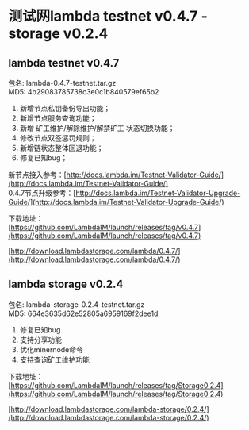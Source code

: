# 测试网lambda testnet v0.4.7 - storage v0.2.4

## lambda testnet v0.4.7

包名: lambda-0.4.7-testnet.tar.gz  
MD5: 4b29083785738c3e0c1b840579ef65b2
  
1. 新增节点私钥备份导出功能；  
2. 新增节点服务查询功能；
3. 新增 矿工维护/解除维护/解禁矿工 状态切换功能；
4. 修改节点双签惩罚规则；
5. 新增链状态整体回退功能；
6. 修复已知bug；


新节点接入参考：[http://docs.lambda.im/Testnet-Validator-Guide/](http://docs.lambda.im/Testnet-Validator-Guide/)  
0.4.7节点升级参考：[http://docs.lambda.im/Testnet-Validator-Upgrade-Guide/](http://docs.lambda.im/Testnet-Validator-Upgrade-Guide/)

下载地址：  
[https://github.com/LambdaIM/launch/releases/tag/v0.4.7](https://github.com/LambdaIM/launch/releases/tag/v0.4.7)

[http://download.lambdastorage.com/lambda/0.4.7/](http://download.lambdastorage.com/lambda/0.4.7/)


## lambda storage v0.2.4  
包名: lambda-storage-0.2.4-testnet.tar.gz  
MD5: 664e3635d62e52805a6959169f2dee1d  
1. 修复已知bug  
2. 支持分享功能  
3. 优化minernode命令  
4. 支持查询矿工维护功能  

下载地址：
[https://github.com/LambdaIM/launch/releases/tag/Storage0.2.4](https://github.com/LambdaIM/launch/releases/tag/Storage0.2.4)  

[http://download.lambdastorage.com/lambda-storage/0.2.4/](http://download.lambdastorage.com/lambda-storage/0.2.4/)